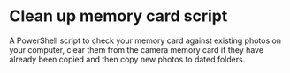 # Clean up memory card script
A PowerShell script to check your memory card against existing photos on your computer, clear them from the camera memory card if they have already been copied and then copy new photos to dated folders.
